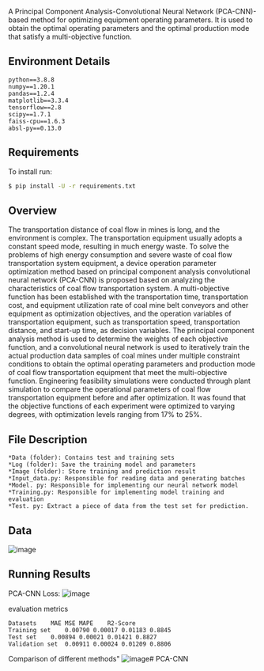 
A Principal Component Analysis-Convolutional Neural Network (PCA-CNN)-based method for optimizing equipment operating parameters. It is used to obtain the optimal operating parameters and the optimal production mode that satisfy a multi-objective function.

## Environment Details
```
python==3.8.8
numpy==1.20.1
pandas==1.2.4
matplotlib==3.3.4
tensorflow==2.8
scipy==1.7.1
faiss-cpu==1.6.3
absl-py==0.13.0
```

## Requirements

To install run:
```bash
$ pip install -U -r requirements.txt
```

## Overview
The transportation distance of coal flow in mines is long, and the environment is complex. The transportation equipment usually adopts a constant speed mode, resulting in much energy waste. To solve the problems of high energy consumption and severe waste of coal flow transportation system equipment, a device operation parameter optimization method based on principal component analysis convolutional neural network (PCA-CNN) is proposed based on analyzing the characteristics of coal flow transportation system. A multi-objective function has been established with the transportation time, transportation cost, and equipment utilization rate of coal mine belt conveyors and other equipment as optimization objectives, and the operation variables of transportation equipment, such as transportation speed, transportation distance, and start-up time, as decision variables. The principal component analysis method is used to determine the weights of each objective function, and a convolutional neural network is used to iteratively train the actual production data samples of coal mines under multiple constraint conditions to obtain the optimal operating parameters and production mode of coal flow transportation equipment that meet the multi-objective function. Engineering feasibility simulations were conducted through plant simulation to compare the operational parameters of coal flow transportation equipment before and after optimization. It was found that the objective functions of each experiment were optimized to varying degrees, with optimization levels ranging from 17% to 25%.

## File Description
```
*Data (folder): Contains test and training sets
*Log (folder): Save the training model and parameters
*Image (folder): Store training and prediction result
*Input_data.py: Responsible for reading data and generating batches
*Model. py: Responsible for implementing our neural network model
*Training.py: Responsible for implementing model training and evaluation
*Test. py: Extract a piece of data from the test set for prediction.
```
##  Data
![image](https://github.com/ydd-bytu/PCA-CNN/assets/73636410/74f4dfaf-5eb6-49c9-84c7-76b722593d99)

## Running Results
PCA-CNN Loss:
![image](https://github.com/ydd-bytu/PCA-CNN/assets/73636410/7d0949e5-fd14-4912-861a-11d273e36d9b)

evaluation metrics
```
Datasets	MAE	MSE	MAPE	R2-Score
Training set	0.00790	0.00017	0.01183	0.8845
Test set	0.00894	0.00021	0.01421	0.8827
Validation set	0.00911	0.00024	0.01209	0.8806
```
Comparison of different methods"
![image](https://github.com/ydd-bytu/PCA-CNN/assets/73636410/a7c56c79-f33f-4c40-ab58-456520642bc0)# PCA-CNN
